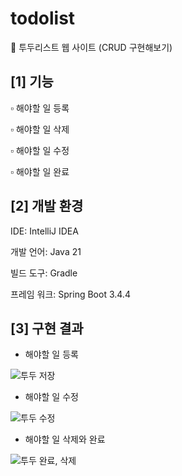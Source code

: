﻿# todolist

📌 투두리스트 웹 사이트 (CRUD 구현해보기)


## [1] 기능

▫️ 해야할 일 등록 

▫️ 해야할 일 삭제

▫️ 해야할 일 수정

▫️ 해야할 일 완료

## [2] 개발 환경

IDE: IntelliJ IDEA

개발 언어: Java 21

빌드 도구: Gradle

프레임 워크: Spring Boot 3.4.4

## [3] 구현 결과
- 해야할 일 등록

![투두 저장](https://github.com/user-attachments/assets/3f5376f1-9951-4864-a9ec-64484ac5cbfc)


- 해야할 일 수정

![투두 수정](https://github.com/user-attachments/assets/fd71f72b-b6f2-41dd-8faf-32ef8eacdb4a)


- 해야할 일 삭제와 완료

![투두 완료, 삭제](https://github.com/user-attachments/assets/0ab44b96-444e-4ec0-9835-4fcfc6ed2c07)

